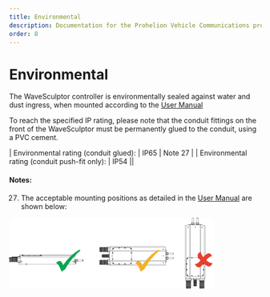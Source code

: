```yaml
---
title: Environmental
description: Documentation for the Prohelion Vehicle Communications protocol
order: 8
---
```


# Environmental

The WaveSculptor controller is environmentally sealed against water and dust ingress, when mounted according to the [User Manual](http://localhost:4000/WaveSculptor_Motor_Controllers/WaveSculptor200_User_Manual/Overview.md)  

To reach the specified IP rating, please note that the conduit fittings on the front of the WaveSculptor must be permanently glued to the conduit, using a PVC cement.  

| Environmental rating (conduit glued): | IP65 | Note 27 | 
| Environmental rating (conduit push-fit only): | IP54 ||

#### Notes:

27) The acceptable mounting positions as detailed in the [User Manual](http://localhost:4000/WaveSculptor_Motor_Controllers/WaveSculptor200_User_Manual/Overview.md) are shown below:

![WaveSculptor22 Mounting Positions](images/mounting.png)




